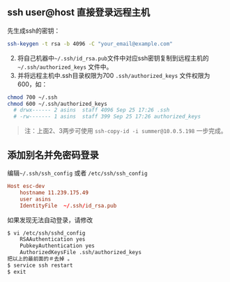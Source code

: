 ## ssh user@host 直接登录远程主机

先生成ssh的密钥：

  ```sh
ssh-keygen -t rsa -b 4096 -C "your_email@example.com"
  ```
2. 将自己机器中`~/.ssh/id_rsa.pub`文件中对应ssh密钥复制到远程主机的 `~/.ssh/authorized_keys` 文件中。
3. 并将远程主机中.ssh目录权限为700 `.ssh/authorized_keys` 文件权限为600，如：
  ```sh
chmod 700 ~/.ssh 
chmod 600 ~/.ssh/authorized_keys
    # drwx------ 2 asins  staff 4096 Sep 25 17:26 .ssh
    # -rw------- 1 asins  staff 399 Sep 25 17:26 authorized_keys
  ```
> 注：上面2、3两步可使用 `ssh-copy-id -i summer@10.0.5.198` 一步完成。

## 添加别名并免密码登录
编辑`~/.ssh/ssh_config` 或者 `/etc/ssh/ssh_config`
```conf
Host esc-dev
    hostname 11.239.175.49
    user asins
    IdentityFile  ~/.ssh/id_rsa.pub
```

如果发现无法自动登录，请修改
```sh
$ vi /etc/ssh/sshd_config
    RSAAuthentication yes　　
    PubkeyAuthentication yes　　
    AuthorizedKeysFile .ssh/authorized_keys
把以上的最前面的＃去掉 。  
$ service ssh restart 
$ exit
```

